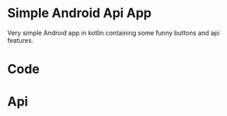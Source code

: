 # Simple Android Api App
Very simple Android app in kotlin containing some funny buttons and api features.

# Code

# Api

